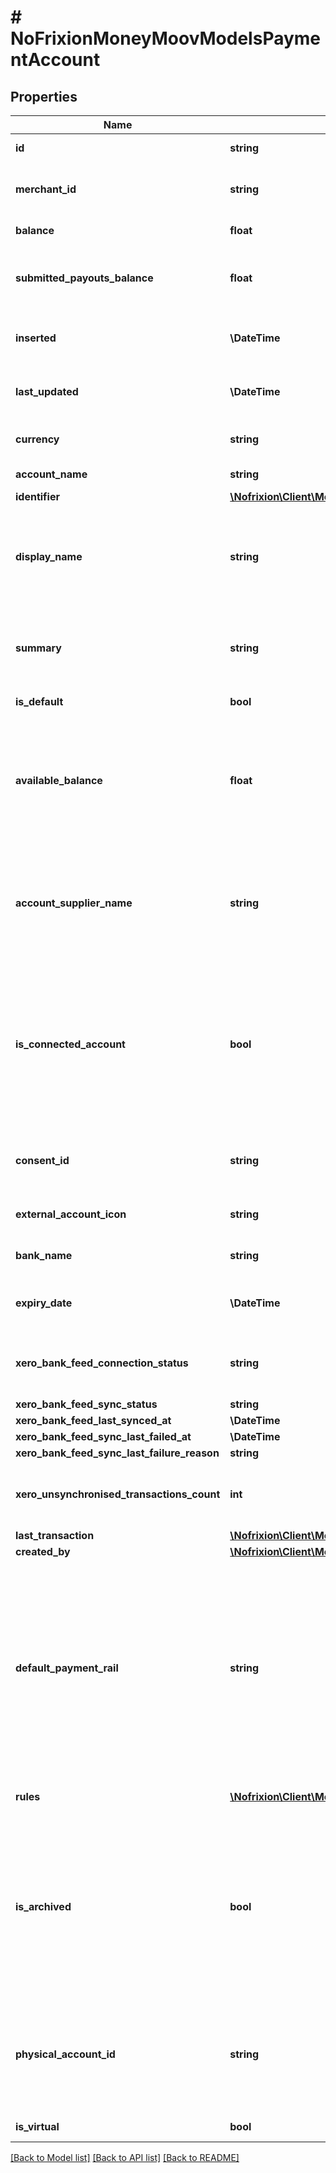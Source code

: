 # # NoFrixionMoneyMoovModelsPaymentAccount

## Properties

Name | Type | Description | Notes
------------ | ------------- | ------------- | -------------
**id** | **string** | Unique id for the account. | [optional]
**merchant_id** | **string** | The ID of the merchant that owns the account. | [optional]
**balance** | **float** | Balance of the account. | [optional]
**submitted_payouts_balance** | **float** | Total of the payouts that have been submitted for processing. | [optional]
**inserted** | **\DateTime** | Timestamp when the account was created. | [optional]
**last_updated** | **\DateTime** | Timestamp when the account was last updated. | [optional]
**currency** | **string** | Currency of the account in ISO 4217 format | [optional]
**account_name** | **string** | Name for the account | [optional]
**identifier** | [**\Nofrixion\Client\Model\NoFrixionMoneyMoovModelsAccountIdentifier**](NoFrixionMoneyMoovModelsAccountIdentifier.md) |  | [optional]
**display_name** | **string** | Gets a unique display name for the payment account. Useful for when payment accounts need to   be listed. | [optional] [readonly]
**summary** | **string** | Gets a summary of the payments account&#39;s most important properties. | [optional] [readonly]
**is_default** | **bool** | Is the default account | [optional]
**available_balance** | **float** | The current available balance of the account. Calculated by subtracting any submitted payments from the current balance. | [optional] [readonly]
**account_supplier_name** | **string** | The payment account supplier name. A payment account can be supplied by multiple payment processors. | [optional]
**is_connected_account** | **bool** | Indicates if the payment account is an externally connected account.  Externally connected account can be used to view account balances and transactions. | [optional]
**consent_id** | **string** | The ID of the consent used to connect the external account. | [optional]
**external_account_icon** | **string** | The Icon for external accounts | [optional]
**bank_name** | **string** | The bank name for external accounts | [optional]
**expiry_date** | **\DateTime** | The date that the external account will expire | [optional]
**xero_bank_feed_connection_status** | **string** | States the status of the Xero bank feed connection, if applicable. | [optional]
**xero_bank_feed_sync_status** | **string** |  | [optional]
**xero_bank_feed_last_synced_at** | **\DateTime** |  | [optional]
**xero_bank_feed_sync_last_failed_at** | **\DateTime** |  | [optional]
**xero_bank_feed_sync_last_failure_reason** | **string** |  | [optional]
**xero_unsynchronised_transactions_count** | **int** | Indicates the number of unsynchronised transactions with Xero | [optional]
**last_transaction** | [**\Nofrixion\Client\Model\NoFrixionMoneyMoovModelsLastTransaction**](NoFrixionMoneyMoovModelsLastTransaction.md) |  | [optional]
**created_by** | [**\Nofrixion\Client\Model\NoFrixionMoneyMoovModelsUser**](NoFrixionMoneyMoovModelsUser.md) |  | [optional]
**default_payment_rail** | **string** | Indicates the default payment rail for this account. Normally it will be left as the  default value but in some special cases it may be set to indicate payouts from this account  should be attempted with a specific payment rail. | [optional]
**rules** | [**\Nofrixion\Client\Model\NoFrixionMoneyMoovModelsRuleMinimal[]**](NoFrixionMoneyMoovModelsRuleMinimal.md) | The list of rules associated with this account. | [optional]
**is_archived** | **bool** | Indicates whether the account is archived. Archived accounts are not displayed in the UI.  If an account receives a payment it will be automatically unarchived. | [optional]
**physical_account_id** | **string** | If non-null it indicates that the account is a virtual account and this ID represents the   backing physical account. | [optional]
**is_virtual** | **bool** |  | [optional] [readonly]

[[Back to Model list]](../../README.md#models) [[Back to API list]](../../README.md#endpoints) [[Back to README]](../../README.md)
